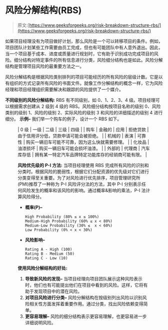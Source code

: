 # 风险分解结构(RBS)

> 原文:[https://www.geeksforgeeks.org/risk-breakdown-structure-rbs/](https://www.geeksforgeeks.org/risk-breakdown-structure-rbs/)

如果项目经理没有为项目做好计划，那么风险是一个可以转移项目的条件。例如，项目团队计划某些工作需要由员工完成，但也有可能团队中有人意外退出。因此，当一个项目基于成本、进度或质量进行规划时，它有助于识别成功完成项目的风险。细分结构对特定事件的所有信息进行分类，风险细分结构也是如此。风险分解结构是管理项目风险的最重要方法之一。

风险分解结构是根据风险类别排列的项目可能经历的所有风险的层级计数。它是以有组织的方式记录所有风险的书面文件。就像工作分解结构的概念一样，它为风险经理和项目经理组织需要解决和跟踪的风险提供了一个媒介。

**不同级别的风险分解结构:**
RBS 有不同级别，如 0、1、2、3、4 级。项目经理可以根据需求创建从 2 级到 4 级的 RBS。风险细分结构按项目名称的级别 0、风险类别的级别 1、风险的级别 2、实际风险的级别 3 和风险的详细描述的级别 4 进行细分。
**示例–**
我们举一个购车的例子，设计一个 RBS 如下。

<figure class="table">

| 0 级 | 一级 | 二级 | 三级 | 四级 |
| 购车 | 金融的 | 应用 | 拒绝贷款 | 由于信用评分低，贷款申请可能会被拒绝。 |
| 机械的 | 表演 | 可靠性 | 购买一辆旧车可能不可靠，因为这么快就需要修理。 |
| 化妆品 | 油漆损坏 | 购买一辆旧车可能会损坏油漆。 |
| 外部的 | 代理商 | 汽车库存低 | 拥有某一特定汽车品牌特定功能库存的经销商可能有限。 |

**风险优先级的 P-I 方法:**
当项目经理使用 RBS 完成所有风险的识别和分类时。根据风险的脆弱性，根据它们分配资源的优先级对它们进行分类变得至关重要。为了对风险进行优先排序，项目管理研究所(PMI)推荐了一种称为 P-I 风险评分法的方法，其中 P-I 分别表示任何风险发生的概率和该风险的影响。通过概率&影响的乘法，P-I 法计算风险得分。

*   **概率(P)–**

    ```
    High Probability (80% ≤ x ≤ 100%)
    Medium-High Probability (60% ≤ x < 80%)
    Medium-Low Probability (30% ≤  x < 60%)
    Low Probability (0% < x < 30%)

    ```

*   **风险影响–**

    ```
    Rating A - High (100)
    Rating B - Medium (50)
    Rating C - Low (10)

    ```

**使用风险分解结构的好处:**

1.  **导致新风险的发现–**
    当项目经理向项目团队展示这种风险表示时，他们也有可能提出他们在项目中看到的风险。这样，它将有助于发现项目中的潜在风险。
2.  **对项目风险进行分类–**
    风险分解结构在按级别列出风险以识别风险相关性方面发挥着重要作用。通过分类，找出风险依赖变得简单。
3.  **更容易理解–**
    风险的细分结构表示更容易理解，也更容易进一步详细说明风险。

</figure>